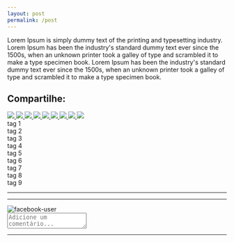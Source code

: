 ```yaml
---
layout: post
permalink: /post
---
```


<!-- content layout post -->
<section class="content-layout">
  <!-- post -->
  <div class="mb-4 pb-5 ml-0 pr-3">
    <p>
      Lorem Ipsum is simply dummy text of the printing and typesetting industry. Lorem Ipsum has been the industry's standard dummy text ever since the 1500s, when an unknown printer took a galley of type and scrambled it to make a type specimen book. Lorem Ipsum has been the industry's standard dummy text ever since the 1500s, when an unknown printer took a galley of type and scrambled it to make a type specimen book.
    </p> <!-- end post -->
  </div>
  <!-- tags post -->
  <div class="d-flex py-2 my-2">
    <div class="d-flex justify-content-center flex-wrap gap-tags">
      <h2 class="d-flex align-items-center my-0">
        Compartilhe:
      </h2>
      <a href="{{ '#' | relative_url }}">
        <img src="{{ 'assets/images/whats.png'  | relative_url }}" class="icons-post">
      </a>
      <a href="{{ '#' | relative_url }}">
        <img src="{{ 'assets/images/telegram.png'  | relative_url }}" class="icons-post">
      </a>
      <a href="{{ '#' | relative_url }}">
        <img src="{{ 'assets/images/facebook.png'  | relative_url }}" class="icons-post">
      </a>
      <a href="{{ '#' | relative_url }}">
        <img src="{{ 'assets/images/instagram.png'  | relative_url }}" class="icons-post">
      </a>
      <a href="{{ '#' | relative_url }}">
        <img src="{{ 'assets/images/linkedin.png'  | relative_url }}" class="icons-post">
      </a>
      <a href="{{ '#' | relative_url }}">
        <img src="{{ 'assets/images/pinterest.png'  | relative_url }}" class="icons-post">
      </a>
      <a href="{{ '#' | relative_url }}">
        <img src="{{ 'assets/images/tiktok.png'  | relative_url }}" class="icons-post">
      </a>
      <a href="{{ '#' | relative_url }}">
        <img src="{{ 'assets/images/twitter.png'  | relative_url }}" class="icons-post">
      </a>
      <a href="{{ '#' | relative_url }}">
        <img src="{{ 'assets/images/youtube.png'  | relative_url }}" class="icons-post">
      </a>
    </div>
  </div> <!-- end tags post -->
  <!-- tags post -->
  <div class="d-flex py-2 my-2">
    <div class="d-flex justify-content-center flex-wrap gap-tags">
      <div href="{{ '#' | relative_url }}">
        <span class="tag py-1">tag 1</span>
      </div>
      <div href="{{ '#' | relative_url }}">
        <span class="tag py-1">tag 2</span>
      </div>
      <div href="{{ '#' | relative_url }}">
        <span class="tag py-1">tag 3</span>
      </div>
      <div href="{{ '#' | relative_url }}">
        <span class="tag py-1">tag 4</span>
      </div>
      <div href="{{ '#' | relative_url }}">
        <span class="tag py-1">tag 5</span>
      </div>
      <div href="{{ '#' | relative_url }}">
        <span class="tag py-1">tag 6</span>
      </div>
      <div href="{{ '#' | relative_url }}">
        <span class="tag py-1">tag 7</span>
      </div>
      <div href="{{ '#' | relative_url }}">
        <span class="tag py-1">tag 8</span>
      </div>
      <div href="{{ '#' | relative_url }}">
        <span class="tag py-1">tag 9</span>
      </div>
    </div>
  </div> <!-- end tags post -->
  <!-- facebook comment plugin -->
  <hr class="my-4 mr-2">
  <div class="fb-comments" data-href="http://leadmedia.com.br/homolog8/vcsabia-b/mundo-animal-b/post.html" data-colorscheme="light" data-width="100%" data-lazy="false" data-numposts="1"></div>
  <hr class="my-4 mr-2"> <!-- end facebook comment plugin -->
  <!-- comment internal login -->
  <div class="d-flex pr-2">
    <div class="d-flex align-items-center">
      <img src="{{ 'assets/images/facebook.png' | relative_url }}" alt="facebook-user">
    </div>
    <textarea class="col form-control shadow-none ml-2" required placeholder="Adicione um comentário..." rows="2"></textarea>
  </div>
  <hr class="my-4 mr-2"> <!-- end comment internal login -->
</section> <!-- end content layout post -->